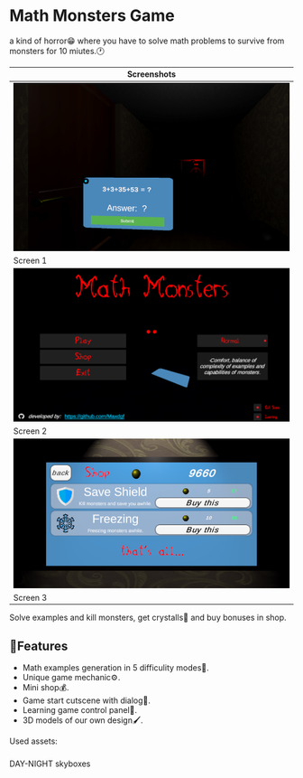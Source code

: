 # Math Monsters Game
a kind of horror😁 where you have to solve math problems to survive from monsters for 10 miutes.🕐

| Screenshots   |
|---------------|
| ![Screen 1](Assets/github/screen_monster.png) |
| Screen 1   |
| ![Screen 2](Assets/github/screen_menu.png) |
| Screen 2   |
| ![Screen 3](Assets/github/screen_shop.png) |
| Screen 3    |

Solve examples and kill monsters, get crystalls💎 and buy bonuses in shop.

## 🌟Features
- Math examples generation in 5 difficulity modes📄.
- Unique game mechanic⚙️.
- Mini shop💰.
- Game start cutscene with dialog🎥.
- Learning game control panel📖. 
- 3D models of our own design🖌.

Used assets:

###
   DAY-NIGHT skyboxes

